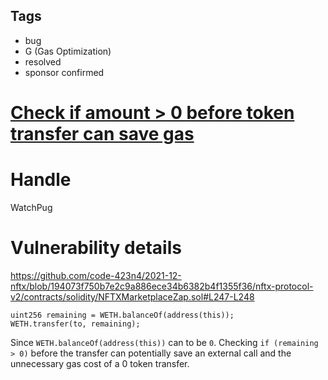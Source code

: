 ## Tags

- bug
- G (Gas Optimization)
- resolved
- sponsor confirmed

# [Check if amount > 0 before token transfer can save gas](https://github.com/code-423n4/2021-12-nftx-findings/issues/165) 

# Handle

WatchPug


# Vulnerability details

https://github.com/code-423n4/2021-12-nftx/blob/194073f750b7e2c9a886ece34b6382b4f1355f36/nftx-protocol-v2/contracts/solidity/NFTXMarketplaceZap.sol#L247-L248

```solidity=247
uint256 remaining = WETH.balanceOf(address(this));
WETH.transfer(to, remaining);
```

Since `WETH.balanceOf(address(this))` can to be `0`. Checking `if (remaining > 0)` before the transfer can potentially save an external call and the unnecessary gas cost of a 0 token transfer.

